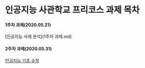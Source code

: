 # 인공지능 사관학교 프리코스 과제 목차

#### 1주차 과제(2020.05.21)
[인공지능 사례 분석](1주차 과제.md)

#### 2주차 과제(2020.05.31)
[인공지능 기초 수학](2주차과제.ipynb)



